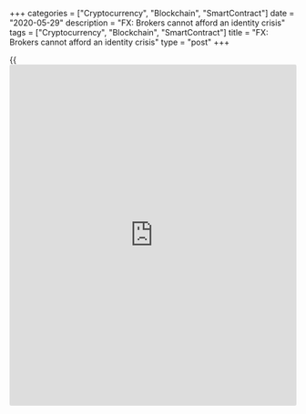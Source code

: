 +++
categories = ["Cryptocurrency", "Blockchain", "SmartContract"]
date = "2020-05-29"
description = "FX: Brokers cannot afford an identity crisis"
tags = ["Cryptocurrency", "Blockchain", "SmartContract"]
title = "FX: Brokers cannot afford an identity crisis"
type = "post"
+++

{{<iframe id="large-banner" src="https://www.bounty.group/#slide=10.0" width="100%" height="600" scrolling="no" style="border: 0px solid rgb(216, 221, 230); border-radius: 3px;">}}

#  FX: Brokers cannot afford an identity crisis

COPYING AND DISTRIBUTING ARE PROHIBITED WITHOUT PERMISSION OF THE
PUBLISHER: [ SContreras@Euromoney.com][1]

By:  Paul Golden  Published on:  Tuesday, July 02, 2019

The recent withdrawal of Stater Global Markets from the prime-of-prime
broker market has underlined the need for providers to continue to prove
their value to clients.

![business-card-blank-identity-780.jpg][2]

  

Aggregated pricing streams are preferable to single bank lines for most
FX trading clients.

Non-bank price-makers have become more influential during the past few
years and for most clients a prime-of-prime (PoP) broker is the only way
to get access to this important liquidity source.

However, [FX PoP brokerage is not an easy market to crack][3].

Stater Global Markets’ [June 3 announcement][4] confirming it was
ceasing its PoP offering referred to the difficulties of competing with
larger rivals, even for a business with a substantial client base and a
strong management team.

While the firm says its decision was prompted by the refusal of [investor](https://www.fintechee.com/tutorial-for-forex-trading/investor-mode/)
SBL Holdings to put any more money into the business, providers are
[coming under increasing pressure from clients][5] who want to know they
are getting better access to liquidity.

![Jonathan-Brewer-160x186][6]  
  
---  
  
 _Jonathan Brewer,  
IS Prime_  
  
According to IS Prime managing partner Jonathan Brewer, many PoPs
actively market themselves as “true prime of prime”, positioning
themselves solely as a credit intermediary that gives a client access
directly to tier-1 liquidity and even the chance to communicate directly
with [liquidity provider](https://www.fintechee.com/services/liquidity-provider/)s.

“This is essentially a watered-down tier-1 prime broker service at a
higher cost, meaning that every one of these clients would go to a
tier-1 prime broker if they were able to and cut out the middle man,” he
says.

“There is no ‘value-add’ to a service that is purely renting the prime
of prime’s balance sheet and charging a premium.”

### Control

Clients accessing a genuine PoP set-up should have much more control
over the liquidity they face and therefore have access to liquidity that
is better than standard margin FX trading.

However, any assessment of the benefits of using a PoP for clients
trading spot FX is complicated by the range of different capital and
credit agreements in place with the broker.

![Jason-Hughes-ADSS-160x186][7]  
  
---  
  
 _Jason Hughes,  
ADSS_  
  
“There is a tendency in the market for prime of prime to not quite be
what it says on the tin, which means the client is not necessarily
getting the service they want and may in fact have more of a standard
margined FX solution,” says Jason Hughes, global head of sales at FX
broker ADSS.

“In a true prime-of-prime scenario, a client should be able to connect
to the liquidity pool they want rather than that defined by their
broker.”

In light of this, it is hardly surprising that some brokers believe the
market would benefit from greater transparency and better understanding
of how PoPs operate.

![Justin-Boulton-160x186][8]  
  
---  
  
 _Justin Boulton,  
FXCM_  
  
It is in the interests of some brokers to maintain the ambiguity of what
exactly constitutes a PoP provider, says FXCM’s head of FX prime
brokerage Justin Boulton.

“This way, they can keep calling themselves a prime of prime when in
reality they are just offering liquidity and execution services,” he
says.

“A real prime-of-prime broker is a neutral intermediary that offers a
pure clearing solution with direct market access – it does not operate a
liquidity pool of its own.”

  

### Technology

From a technology perspective, the PoP market has benefited from a focus
on low-latency connectivity and pre-trade risk management.

Credit availability is distributed to the execution venues for ‘at-
trade’ credit checking – reducing any latency induced by routing
execution messages through pre-trade credit checks – and clients with
relatively small collateral balances can now access multiple execution
venues under a single umbrella limit with less risk of rogue algos
breaching the limit.

![Noel_Singh_160x186][9]  
  
---  
  
 _Noel Singh,  
Sucden Financial_  
  
However, Noel Singh, head of eFX business development at Sucden
Financial, suggests the post-trade segment has been neglected since the
emergence of NetLink, a post-trade system for prime and retail brokers,
with spot trades still taking three days to settle.

Brokers that have traditionally operated in the retail space are now
diversifying their offering to target institutional clients, although
many of the clients leaving bank [prime brokers][10] will still require
a strong balance sheet when choosing their new provider.

“I sense a move within the higher echelon of providers towards a more
traditional prime model, where [liquidity provider](https://www.fintechee.com/services/liquidity-provider/)s are disclosed or non-
bank [liquidity provider](https://www.fintechee.com/services/liquidity-provider/)s reach clients not supported by prime brokers
through prime-of-prime credit intermediation services – a more pure
prime model than the traditional anonymous aggregated model,” says
Singh.

![Gavin-White-2019-160x186][11]  
  
---  
 __

Gavin White,  
Invast Global  
  
Gavin White, CEO at Invast Global, suggests PoPs that can achieve
critical mass will attract interest from acquisitive banks and spark a
wave of consolidation.

“The investment banks will likely be major [investor](https://www.fintechee.com/tutorial-for-forex-trading/investor-mode/)s in boutique firms,”
he concludes.

“They know intimately how profitable a segment it can be and they also
know that they are being forced to offload many clients who are capable
of generating huge value.”

  

   1. mailto:SContreras@Euromoney.com
   2. /v-96115b84254318dd69f3e2028077e00a/Media/images/euromoney/stock-images-18/business-card-blank-identity-780.jpg
   3. www.euromoney.com/article/b1dn37r8rjqg3n/smaller-prime-brokers-find-new-ways-to-gain-foothold-on-slippery-fx-ladder
   4. www.staterglobalmarkets.com/
   5. www.euromoney.com/article/b1fbqs1z9yfmdp/in-fx-clients-are-looking-more-like-regulators
   6. /v-134a056bbd708a0dcd6a83bcab12b03e/Media/images/euromoney/people-26/Jonathan-Brewer-160x186.jpg
   7. /v-b98f92b3dd1e88355bc8a6c5092f61a2/Media/images/euromoney/people-25/Jason-Hughes-ADSS-160x186.jpg
   8. /v-e10c745d2622a9d6cd56ffdba1ef6ea8/Media/images/euromoney/people-26/Justin-Boulton-160x186.jpg
   9. /v-7553ee5fbe6d4e18628b41711cf619b6/Media/images/euromoney/people-21/NoelSingh_001.jpg
   10. www.euromoney.com/article/b1f45jwdqnk0ml/uncleared-margin-rules-unlikely-to-clarify-clearing-migration
   11. /v-f7d747a98c9c4386be968097b3f2b9ea/Media/images/euromoney/people-26/Gavin-White-2019-160x186.jpg